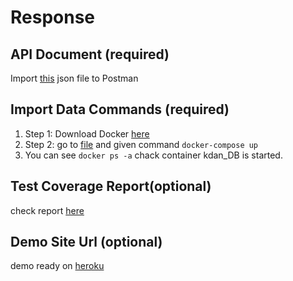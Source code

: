 # Response
## API Document (required)
  Import [this](data/pharmacy.postman_demoApi.json) json file to Postman

## Import Data Commands (required)
  1. Step 1: Download Docker [here](https://www.docker.com/products/docker-desktop)
  2. Step 2: go to [file](data/DB/) and given command `docker-compose up`
  3. You can see `docker ps -a` chack container kdan_DB is started.

## Test Coverage Report(optional)
  check report [here](#test-coverage-reportoptional)
  
## Demo Site Url (optional)
  demo ready on [heroku](#demo-site-url-optional)
